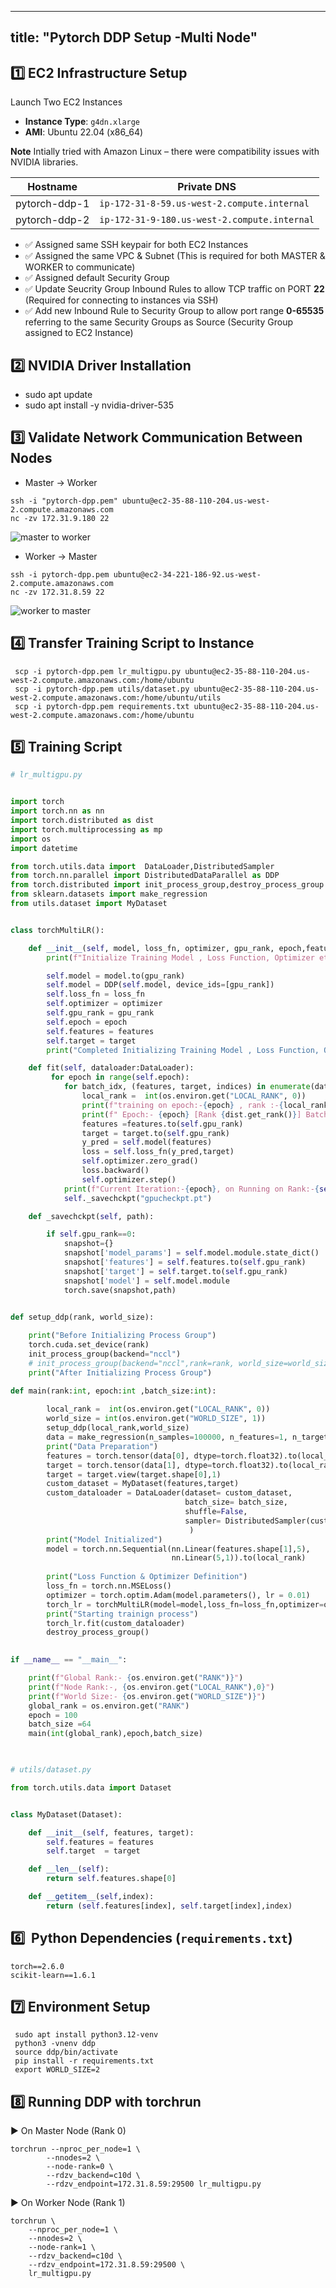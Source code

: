 

---
title: "Pytorch DDP Setup -Multi Node"
---

<!--more-->

##  1️⃣  EC2 Infrastructure Setup

Launch Two EC2 Instances

- **Instance Type**: `g4dn.xlarge`
- **AMI**: Ubuntu 22.04 (x86_64)

**Note** Intially tried with Amazon Linux – there were compatibility issues with NVIDIA libraries.

| Hostname      | Private DNS                                      |
|---------------|--------------------------------------------------|
| pytorch-ddp-1 | `ip-172-31-8-59.us-west-2.compute.internal`      |
| pytorch-ddp-2 | `ip-172-31-9-180.us-west-2.compute.internal`     |


- ✅ Assigned same SSH keypair for both EC2 Instances
- ✅ Assigned the same VPC & Subnet (This is required for both MASTER & WORKER to communicate)
- ✅ Assigned default Security Group
- ✅ Update Seucrity Group Inbound Rules to allow TCP traffic on PORT **22** (Required for connecting to instances via SSH) 
- ✅ Add new Inbound Rule to Security Group to allow port range **0-65535** referring to the same Security Groups as Source
     (Security Group assigned to EC2 Instance)


## 2️⃣  NVIDIA Driver Installation

- sudo apt update
- sudo apt install -y nvidia-driver-535
    
## 3️⃣  Validate Network Communication Between Nodes

- Master -> Worker

``` shell 
ssh -i "pytorch-dpp.pem" ubuntu@ec2-35-88-110-204.us-west-2.compute.amazonaws.com
nc -zv 172.31.9.180 22
```


![master to worker](/images/training/DDP/master_worker.png)

- Worker -> Master 
         
```shell
ssh -i pytorch-dpp.pem ubuntu@ec2-34-221-186-92.us-west-2.compute.amazonaws.com
nc -zv 172.31.8.59 22
```

![worker to master](/images/training/DDP/worker_master.png)

## 4️⃣ Transfer Training Script to Instance

 ```shell 
  scp -i pytorch-dpp.pem lr_multigpu.py ubuntu@ec2-35-88-110-204.us-west-2.compute.amazonaws.com:/home/ubuntu
  scp -i pytorch-dpp.pem utils/dataset.py ubuntu@ec2-35-88-110-204.us-west-2.compute.amazonaws.com:/home/ubuntu/utils
  scp -i pytorch-dpp.pem requirements.txt ubuntu@ec2-35-88-110-204.us-west-2.compute.amazonaws.com:/home/ubuntu
  ```

## 5️⃣ Training Script

``` python 
# lr_multigpu.py


import torch
import torch.nn as nn
import torch.distributed as dist
import torch.multiprocessing as mp
import os
import datetime

from torch.utils.data import  DataLoader,DistributedSampler
from torch.nn.parallel import DistributedDataParallel as DDP
from torch.distributed import init_process_group,destroy_process_group
from sklearn.datasets import make_regression
from utils.dataset import MyDataset


class torchMultiLR():

    def __init__(self, model, loss_fn, optimizer, gpu_rank, epoch,features, target):
        print(f"Initialize Training Model , Loss Function, Optimizer etc on GPU Rank: {gpu_rank}")

        self.model = model.to(gpu_rank)
        self.model = DDP(self.model, device_ids=[gpu_rank])
        self.loss_fn = loss_fn
        self.optimizer = optimizer
        self.gpu_rank = gpu_rank
        self.epoch = epoch
        self.features = features
        self.target = target
        print("Completed Initializing Training Model , Loss Function, Optimizer etc")

    def fit(self, dataloader:DataLoader):
         for epoch in range(self.epoch):
            for batch_idx, (features, target, indices) in enumerate(dataloader):
                local_rank =  int(os.environ.get("LOCAL_RANK", 0))
                print(f"training on epoch:-{epoch} , rank :-{local_rank}")
                print(f" Epoch:- {epoch} [Rank {dist.get_rank()}] Batch {batch_idx} - Sample indices: {indices.tolist()}")
                features =features.to(self.gpu_rank)
                target = target.to(self.gpu_rank)
                y_pred = self.model(features)
                loss = self.loss_fn(y_pred,target)
                self.optimizer.zero_grad()
                loss.backward()
                self.optimizer.step()
            print(f"Current Iteration:-{epoch}, on Running on Rank:-{self.gpu_rank}, loss is %.2f", loss)
            self._savechckpt("gpucheckpt.pt")

    def _savechckpt(self, path):

        if self.gpu_rank==0:
            snapshot={}
            snapshot['model_params'] = self.model.module.state_dict()
            snapshot['features'] = self.features.to(self.gpu_rank)
            snapshot['target'] = self.target.to(self.gpu_rank)
            snapshot['model'] = self.model.module
            torch.save(snapshot,path)


def setup_ddp(rank, world_size):
   
    print("Before Initializing Process Group")
    torch.cuda.set_device(rank)
    init_process_group(backend="nccl")
    # init_process_group(backend="nccl",rank=rank, world_size=world_size,timeout=datetime.timedelta(seconds=120))
    print("After Initializing Process Group")

def main(rank:int, epoch:int ,batch_size:int):
        
        local_rank =  int(os.environ.get("LOCAL_RANK", 0))
        world_size = int(os.environ.get("WORLD_SIZE", 1))
        setup_ddp(local_rank,world_size)
        data = make_regression(n_samples=100000, n_features=1, n_targets=1, random_state=42)
        print("Data Preparation")
        features = torch.tensor(data[0], dtype=torch.float32).to(local_rank)
        target = torch.tensor(data[1], dtype=torch.float32).to(local_rank)
        target = target.view(target.shape[0],1)
        custom_dataset = MyDataset(features,target)
        custom_dataloader = DataLoader(dataset= custom_dataset,
                                       batch_size= batch_size,
                                       shuffle=False,
                                       sampler= DistributedSampler(custom_dataset)
                                        )
        print("Model Initialized")                                
        model = torch.nn.Sequential(nn.Linear(features.shape[1],5),
                                    nn.Linear(5,1)).to(local_rank)
                                  
        print("Loss Function & Optimizer Definition")
        loss_fn = torch.nn.MSELoss()
        optimizer = torch.optim.Adam(model.parameters(), lr = 0.01)                                    
        torch_lr = torchMultiLR(model=model,loss_fn=loss_fn,optimizer=optimizer,gpu_rank=local_rank,epoch=epoch, features=features,target=target)
        print("Starting trainign process")
        torch_lr.fit(custom_dataloader)
        destroy_process_group()
        

if __name__ == "__main__":

    print(f"Global Rank:- {os.environ.get("RANK")}")
    print(f"Node Rank:-, {os.environ.get("LOCAL_RANK"),0}")
    print(f"World Size:- {os.environ.get("WORLD_SIZE")}")
    global_rank = os.environ.get("RANK")
    epoch = 100
    batch_size =64
    main(int(global_rank),epoch,batch_size)

    
```


```python
# utils/dataset.py

from torch.utils.data import Dataset


class MyDataset(Dataset):

    def __init__(self, features, target):
        self.features = features
        self.target  = target

    def __len__(self):
        return self.features.shape[0]

    def __getitem__(self,index):
        return (self.features[index], self.target[index],index)
```

## 6️⃣  Python Dependencies (`requirements.txt`)
``` text
torch==2.6.0
scikit-learn==1.6.1

```
##  7️⃣  Environment Setup
```shell
 sudo apt install python3.12-venv
 python3 -vnenv ddp
 source ddp/bin/activate
 pip install -r requirements.txt
 export WORLD_SIZE=2
```
## 8️⃣  Running DDP with torchrun
  ▶️ On Master Node (Rank 0)
  
    torchrun --nproc_per_node=1 \
            --nnodes=2 \
            --node-rank=0 \
            --rdzv_backend=c10d \
            --rdzv_endpoint=172.31.8.59:29500 lr_multigpu.py

  ▶️ On Worker Node (Rank 1)           

    torchrun \
        --nproc_per_node=1 \
        --nnodes=2 \
        --node-rank=1 \
        --rdzv_backend=c10d \
        --rdzv_endpoint=172.31.8.59:29500 \
        lr_multigpu.py  

